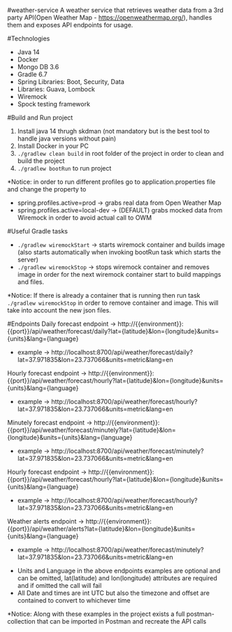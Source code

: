 #weather-service
A weather service that retrieves weather data from a 3rd party API(Open Weather Map - https://openweathermap.org/), handles them and exposes API endpoints for usage.

#Technologies
- Java 14
- Docker
- Mongo DB 3.6
- Gradle 6.7
- Spring Libraries: Boot, Security, Data
- Libraries: Guava, Lombock
- Wiremock
- Spock testing framework

#Build and Run project

1) Install java 14 thrugh skdman (not mandatory but is the best tool to handle java versions without pain)
2) Install Docker in your PC
3) `./gradlew clean build` in root folder of the project in order to clean and build the project
4) `./gradlew bootRun` to run project

*Notice: in order to run different profiles go to application.properties file and change the property to
- spring.profiles.active=prod -> grabs real data from Open Weather Map
- spring.profiles.active=local-dev -> (DEFAULT) grabs mocked data from Wiremock in order to avoid actual call to OWM

#Useful Gradle tasks
- `./gradlew wiremockStart` -> starts wiremock container and builds image (also starts automatically when invoking bootRun task which starts the server)
- `./gradlew wiremockStop` -> stops wiremock container and removes image in order for the next wiremock container start to build mappings and files.


*Notice: If there is already a container that is running then run task `./gradlew wiremockStop` in order to remove container and image. This will take into account the new json files.

#Endpoints
Daily forecast endpoint -> http://{{environment}}:{{port}}/api/weather/forecast/daily?lat={latitude}&lon={longitude}&units={units}&lang={language}
- example -> http://localhost:8700/api/weather/forecast/daily?lat=37.971835&lon=23.737066&units=metric&lang=en
 

Hourly forecast endpoint -> http://{{environment}}:{{port}}/api/weather/forecast/hourly?lat={latitude}&lon={longitude}&units={units}&lang={language}
- example -> http://localhost:8700/api/weather/forecast/hourly?lat=37.971835&lon=23.737066&units=metric&lang=en

Minutely forecast endpoint -> http://{{environment}}:{{port}}/api/weather/forecast/minutely?lat={latitude}&lon={longitude}&units={units}&lang={language}
- example -> http://localhost:8700/api/weather/forecast/minutely?lat=37.971835&lon=23.737066&units=metric&lang=en

Hourly forecast endpoint -> http://{{environment}}:{{port}}/api/weather/forecast/hourly?lat={latitude}&lon={longitude}&units={units}&lang={language}
- example -> http://localhost:8700/api/weather/forecast/hourly?lat=37.971835&lon=23.737066&units=metric&lang=en

Weather alerts endpoint -> http://{{environment}}:{{port}}/api/weather/alerts?lat={latitude}&lon={longitude}&units={units}&lang={language}
- example -> http://localhost:8700/api/weather/forecast/minutely?lat=37.971835&lon=23.737066&units=metric&lang=en

* Units and Language in the above endpoints examples are optional and can be omitted, lat(latitude) and lon(longitude) attributes are required and if omitted the call will fail
* All Date and times are int UTC but also the timezone and offset are contained to convert to whichever time

*Notice: Along with these examples in the project exists a full postman-collection that can be imported in Postman and recreate the API calls


